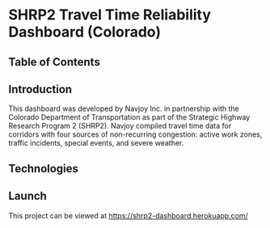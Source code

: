 # SHRP2 Travel Time Reliability Dashboard (Colorado)

## Table of Contents

## Introduction
This dashboard was developed by Navjoy Inc. in partnership with the Colorado Department of Transportation as part of the Strategic Highway Research Program 2 (SHRP2).
Navjoy compiled travel time data for corridors with four sources of non-recurring congestion: active work zones, traffic incidents, special events, and severe weather.
## Technologies

## Launch
This project can be viewed at https://shrp2-dashboard.herokuapp.com/
